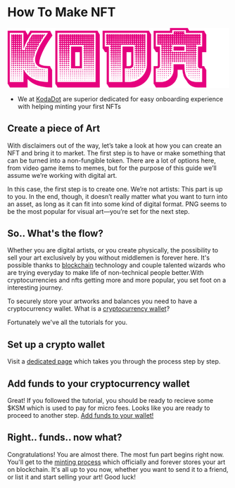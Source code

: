 # How To Make NFT

![KodaDot_logo_v3](./assets/KODA_v3.png)
- We at [KodaDot](https://kodadot.xyz) are superior dedicated for easy onboarding experience with helping minting your first NFTs

## Create a piece of Art

With disclaimers out of the way, let’s take a look at how you can create an NFT and bring it to market. The first step is to have or make something that can be turned into a non-fungible token. There are a lot of options here, from video game items to memes, but for the purpose of this guide we’ll assume we’re working with digital art.

In this case, the first step is to create one. We’re not artists: This part is up to you. In the end, though, it doesn’t really matter what you want to turn into an asset, as long as it can fit into some kind of digital format. PNG seems to be the most popular for visual art—you’re set for the next step.

## So.. What's the flow?

Whether you are digital artists, or you create physically, the possibility to sell your art exclusively by you without middlemen is forever here. It's possible thanks to [blockchain](https://en.wikipedia.org/wiki/Blockchain) technology and couple talented wizards who are trying everyday to make life of non-technical people better.With cryptocurrencies and nfts getting more and more popular, you set foot on a interesting journey.

To securely store your artworks and balances you need to have a cryptocurrency wallet.
What is a [cryptocurrency wallet](https://en.wikipedia.org/wiki/Cryptocurrency_wallet)?

Fortunately we've all the tutorials for you.

## Set up a crypto wallet

Visit a [dedicated page](tutorials/how_to_create_wallet.md) which takes you through the process step by step.

## Add funds to your cryptocurrency wallet

Great! If you followed the tutorial, you should be ready to recieve some $KSM which is used to pay for micro fees.
Looks like you are ready to proceed to another step. [Add funds to your wallet!](tutorials/how_to_top_up_wallet.md)

## Right.. funds.. now what?

Congratulations! You are almost there. The most fun part begins right now. You'll get to the [minting process](tutorials/how_to_mint.md) which officially and forever stores your art on blockchain. It's all up to you now, whether you want to send it to a friend, or list it and start selling your art! Good luck!

